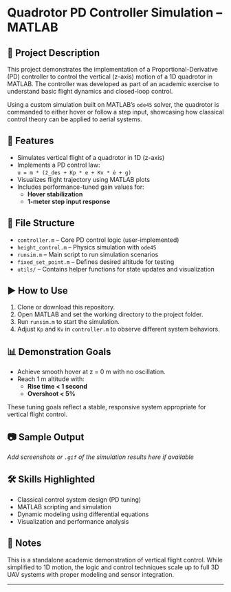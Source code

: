 # Quadrotor PD Controller Simulation – MATLAB

## 📌 Project Description

This project demonstrates the implementation of a Proportional-Derivative (PD) controller to control the vertical (z-axis) motion of a 1D quadrotor in MATLAB. The controller was developed as part of an academic exercise to understand basic flight dynamics and closed-loop control.

Using a custom simulation built on MATLAB’s `ode45` solver, the quadrotor is commanded to either hover or follow a step input, showcasing how classical control theory can be applied to aerial systems.

## 🚁 Features

- Simulates vertical flight of a quadrotor in 1D (z-axis)
- Implements a PD control law:  
  `u = m * (z̈_des + Kp * e + Kv * ė + g)`
- Visualizes flight trajectory using MATLAB plots
- Includes performance-tuned gain values for:
  - **Hover stabilization**
  - **1-meter step input response**

## 📂 File Structure

- `controller.m` – Core PD control logic (user-implemented)
- `height_control.m` – Physics simulation with `ode45`
- `runsim.m` – Main script to run simulation scenarios
- `fixed_set_point.m` – Defines desired altitude for testing
- `utils/` – Contains helper functions for state updates and visualization

## ▶️ How to Use

1. Clone or download this repository.
2. Open MATLAB and set the working directory to the project folder.
3. Run `runsim.m` to start the simulation.
4. Adjust `Kp` and `Kv` in `controller.m` to observe different system behaviors.

## 📊 Demonstration Goals

- Achieve smooth hover at z = 0 m with no oscillation.
- Reach 1 m altitude with:
  - **Rise time < 1 second**
  - **Overshoot < 5%**

These tuning goals reflect a stable, responsive system appropriate for vertical flight control.

## 📷 Sample Output

_Add screenshots or `.gif` of the simulation results here if available_

## 🛠 Skills Highlighted

- Classical control system design (PD tuning)
- MATLAB scripting and simulation
- Dynamic modeling using differential equations
- Visualization and performance analysis

## 📌 Notes

This is a standalone academic demonstration of vertical flight control. While simplified to 1D motion, the logic and control techniques scale up to full 3D UAV systems with proper modeling and sensor integration.

---

